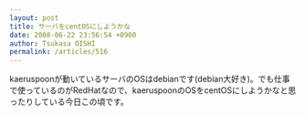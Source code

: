 ```yaml
---
layout: post
title: サーバをcentOSにしようかな
date: 2008-06-22 23:56:54 +0900
author: Tsukasa OISHI
permalink: /articles/516
---
```



kaeruspoonが動いているサーバのOSはdebianです(debian大好き)。でも仕事で使っているのがRedHatなので、kaeruspoonのOSをcentOSにしようかなと思ったりしている今日この頃です。  

